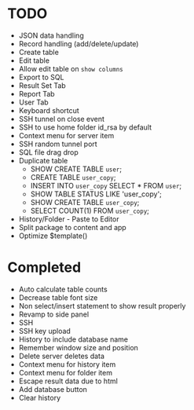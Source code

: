 # TODO

- JSON data handling
- Record handling (add/delete/update)
- Create table
- Edit table
- Allow edit table on `show columns`
- Export to SQL
- Result Set Tab
- Report Tab
- User Tab
- Keyboard shortcut
- SSH tunnel on close event
- SSH to use home folder id_rsa by default
- Context menu for server item
- SSH random tunnel port
- SQL file drag drop
- Duplicate table
    + SHOW CREATE TABLE `user`;
    + CREATE TABLE `user_copy`;
    + INSERT INTO `user_copy` SELECT * FROM `user`;
    + SHOW TABLE STATUS LIKE 'user_copy';
    + SHOW CREATE TABLE `user_copy`;
    + SELECT COUNT(1) FROM `user_copy`;
- History/Folder - Paste to Editor
- Split package to content and app
- Optimize $template()

# Completed

- Auto calculate table counts
- Decrease table font size
- Non select/insert statement to show result properly
- Revamp to side panel
- SSH
- SSH key upload
- History to include database name
- Remember window size and position
- Delete server deletes data
- Context menu for history item
- Context menu for folder item
- Escape result data due to html
- Add database button
- Clear history
